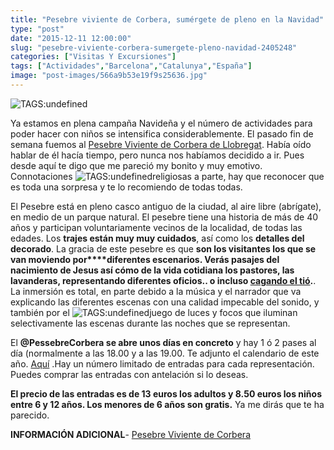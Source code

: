 ```yaml
---
title: "Pesebre viviente de Corbera, sumérgete de pleno en la Navidad"
type: "post"
date: "2015-12-11 12:00:00"
slug: "pesebre-viviente-corbera-sumergete-pleno-navidad-2405248"
categories: ["Visitas Y Excursiones"]
tags: ["Actividades","Barcelona","Catalunya","España"]
image: "post-images/566a9b53e19f9s25636.jpg"
---
```


![ TAGS:undefined](post-images/566a9b53e19f9s25636.jpg)  
  
Ya estamos en plena campaña Navideña y el número de actividades para poder hacer con niños se intensifica considerablemente. El pasado fin de semana fuemos al [Pesebre Viviente de Corbera de Llobregat](https://www.facebook.com/pessebrecorbera). Había oído hablar de él hacía tiempo, pero nunca nos habíamos decidido a ir. Pues desde aquí te digo que me pareció my bonito y muy emotivo. Connotaciones ![ TAGS:undefined](post-images/566a9e079a2eds167222.jpg)religiosas a parte, hay que reconocer que es toda una sorpresa y te lo recomiendo de todas todas.  
  
El Pesebre está en pleno casco antiguo de la ciudad, al aire libre (abrígate), en medio de un parque natural. El pesebre tiene una historia de más de 40 años y participan voluntariamente vecinos de la localidad, de todas las edades. Los **trajes están muy muy cuidados**, así como los **detalles del decorado**. La gracia de este pesebre es que **son los visitantes los que se van moviendo por****diferentes escenarios. Verás pasajes del nacimiento de Jesus así cómo de la vida cotidiana los pastores, las lavanderas, representando diferentes oficios.. o incluso [cagando el tió](https://es.wikipedia.org/wiki/Ti%C3%B3_de_Nadal).**. La inmersión es total, en parte debido a la música y el narrador que va explicando las diferentes escenas con una calidad impecable del sonido, y también por el ![ TAGS:undefined](post-images/566a9eba1335bs139432.jpg)juego de luces y focos que iluminan selectivamente las escenas durante las noches que se representan.  
  
El **@PessebreCorbera se abre unos días en concreto** y hay 1 ó 2 pases al día (normalmente a las 18.00 y a las 19.00. Te adjunto el calendario de este año. [Aquí](http://pessebrecorbera.cat/calendario/?lang=es) .Hay un número limitado de entradas para cada representación. Puedes comprar las entradas con antelación si lo deseas.  
  
**El precio de las entradas es de 13 euros los adultos y 8.50 euros los niños entre 6 y 12 años. Los menores de 6 años son gratis.** Ya me dirás que te ha parecido.  
  
**INFORMACIÓN ADICIONAL**- [Pesebre Viviente de Corbera](http://pessebrecorbera.cat/?lang=es)
